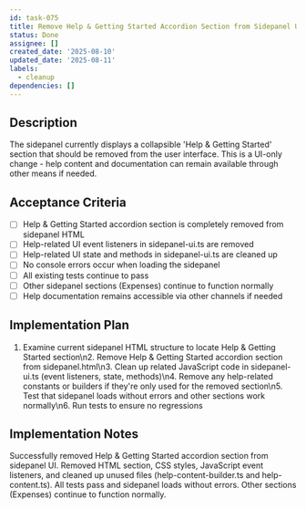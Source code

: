 ```yaml
---
id: task-075
title: Remove Help & Getting Started Accordion Section from Sidepanel UI
status: Done
assignee: []
created_date: '2025-08-10'
updated_date: '2025-08-11'
labels:
  - cleanup
dependencies: []
---
```


## Description

The sidepanel currently displays a collapsible 'Help & Getting Started' section that should be removed from the user interface. This is a UI-only change - help content and documentation can remain available through other means if needed.

## Acceptance Criteria

- [ ] Help & Getting Started accordion section is completely removed from sidepanel HTML
- [ ] Help-related UI event listeners in sidepanel-ui.ts are removed
- [ ] Help-related UI state and methods in sidepanel-ui.ts are cleaned up
- [ ] No console errors occur when loading the sidepanel
- [ ] All existing tests continue to pass
- [ ] Other sidepanel sections (Expenses) continue to function normally
- [ ] Help documentation remains accessible via other channels if needed

## Implementation Plan

1. Examine current sidepanel HTML structure to locate Help & Getting Started section\n2. Remove Help & Getting Started accordion section from sidepanel.html\n3. Clean up related JavaScript code in sidepanel-ui.ts (event listeners, state, methods)\n4. Remove any help-related constants or builders if they're only used for the removed section\n5. Test that sidepanel loads without errors and other sections work normally\n6. Run tests to ensure no regressions

## Implementation Notes

Successfully removed Help & Getting Started accordion section from sidepanel UI. Removed HTML section, CSS styles, JavaScript event listeners, and cleaned up unused files (help-content-builder.ts and help-content.ts). All tests pass and sidepanel loads without errors. Other sections (Expenses) continue to function normally.
